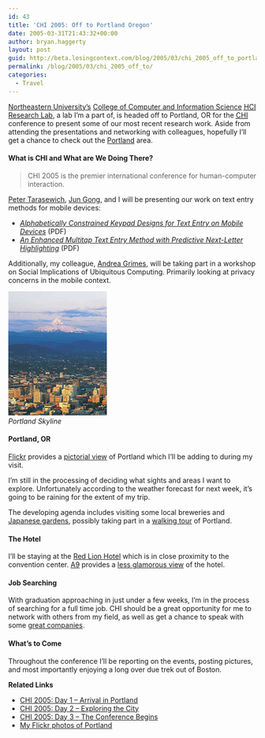 ```yaml
---
id: 43
title: 'CHI 2005: Off to Portland Oregon'
date: 2005-03-31T21:43:32+00:00
author: bryan.haggerty
layout: post
guid: http://beta.losingcontext.com/blog/2005/03/chi_2005_off_to_portland_oregon.php
permalink: /blog/2005/03/chi_2005_off_to/
categories:
  - Travel
---
```

[Northeastern University&#8217;s](http://www.neu.edu) [College of Computer and Information Science](http://www.ccs.neu.edu) [<acronym title="Human-Computer Interaction">HCI</acronym> Research Lab](http://www.ccs.neu.edu/research/hci/), a lab I&#8217;m a part of, is headed off to Portland, OR for the [<acronym title="Computer-Human Interaction">CHI</acronym>](http://www.chi2005.org) conference to present some of our most recent research work. Aside from attending the presentations and networking with colleagues, hopefully I&#8217;ll get a chance to check out the [Portland](http://www.travelportland.com/) area.

#### What is CHI and What are We Doing There?

<blockquote cite="http://www.chi2005.org/">
  <p>
    CHI 2005 is the premier international conference for human-computer interaction.
  </p>
</blockquote>

[Peter Tarasewich](http://www.ccs.neu.edu/home/tarase/), [Jun Gong](http://www.ccs.neu.edu/home/gjoliver/), and I will be presenting our work on text entry methods for mobile devices:

  * [_Alphabetically Constrained Keypad Designs for Text Entry on Mobile Devices_](http://www.ccs.neu.edu/home/tarase/p109Gong.pdf "Download the paper in PDF format") (PDF)
  * [_An Enhanced Multitap Text Entry Method with Predictive Next-Letter Highlighting_](http://www.ccs.neu.edu/home/tarase/lbr278-gong.pdf "Download the paper in PDF format") (PDF)

Additionally, my colleague, [Andrea Grimes](http://www.ccs.neu.edu/home/agrimes/), will be taking part in a workshop on Social Implications of Ubiquitous Computing. Primarily looking at privacy concerns in the mobile context.

<p class="figure-right">
  <img src="/blog/wp-content/uploads/legacy/chi05-portland-skyline.jpg" alt="Portland's Skyline" height="252" width="200" /><br /> <em>Portland Skyline</em>
</p>

#### Portland, OR

[Flickr](http://www.flickr.com) provides a [pictorial view](http://www.flickr.com/photos/tags/portland/) of Portland which I&#8217;ll be adding to during my visit.

I&#8217;m still in the processing of deciding what sights and areas I want to explore. Unfortunately according to the weather forecast for next week, it&#8217;s going to be raining for the extent of my trip.

The developing agenda includes visiting some local breweries and [Japanese gardens](http://www.japanesegarden.com/), possibly taking part in a [walking tour](http://www.portlandwalkingtours.com/) of Portland.

#### The Hotel

I&#8217;ll be staying at the [Red Lion Hotel](http://www.redlion.com/WHC/Hotels/ShowHotel.asp?ID=187) which is in close proximity to the convention center. [A9](http://www.a9.com) provides a [less glamorous view](http://www.amazon.com/gp/yp/B0004QNNOA/104-3538773-4900768?%5Fencoding=UTF8&node=3999141) of the hotel.

#### Job Searching

With graduation approaching in just under a few weeks, I&#8217;m in the process of searching for a full time job. CHI should be a great opportunity for me to network with others from my field, as well as get a chance to speak with some [great companies](http://www.chi2005.org/geninfo/recruiting.html "See what companies will be recruiting at CHI").

#### What&#8217;s to Come

Throughout the conference I&#8217;ll be reporting on the events, posting pictures, and most importantly enjoying a long over due trek out of Boston.

<p id="related-links">
  <strong>Related Links</strong>
</p>

  * [CHI 2005: Day 1 &#8211; Arrival in Portland](/blog/2005/04/chi_2005_day_1.php)
  * [CHI 2005: Day 2 &#8211; Exploring the City](/blog/2005/04/chi_2005_day_2.php)
  * [CHI 2005: Day 3 &#8211; The Conference Begins](/blog/2005/04/chi_2005_day_3.php)
  * [My Flickr photos of Portland](http://www.flickr.com/photos/bhaggs/tags/portland/)